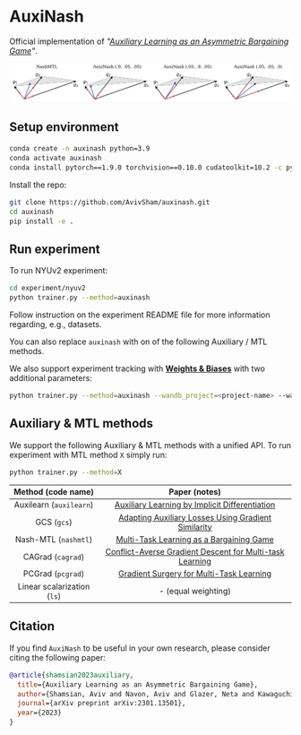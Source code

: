 # AuxiNash

Official implementation of _"[Auxiliary Learning as an Asymmetric Bargaining Game](https://arxiv.org/abs/2301.13501)"_.

![](resource/img.png)

## Setup environment

```bash
conda create -n auxinash python=3.9
conda activate auxinash
conda install pytorch==1.9.0 torchvision==0.10.0 cudatoolkit=10.2 -c pytorch
```

Install the repo:

```bash
git clone https://github.com/AvivSham/auxinash.git
cd auxinash
pip install -e .
```

## Run experiment

To run NYUv2 experiment:

```bash
cd experiment/nyuv2
python trainer.py --method=auxinash
```
Follow instruction on the experiment README file for more information regarding, e.g., datasets.

You can also replace `auxinash` with on of the following Auxiliary / MTL methods.

We also support experiment tracking with **[Weights & Biases](https://wandb.ai/site)** with two additional parameters:

```bash
python trainer.py --method=auxinash --wandb_project=<project-name> --wandb_entity=<entity-name>
```

## Auxiliary & MTL methods

We support the following Auxiliary & MTL methods with a unified API. To run experiment with MTL method `X` simply run:
```bash
python trainer.py --method=X
```

| Method (code name) | Paper (notes) |
| :---: | :---: |
| Auxilearn (`auxilearn`) | [Auxiliary Learning by Implicit Differentiation](https://arxiv.org/abs/2007.02693) |
| GCS (`gcs`) | [Adapting Auxiliary Losses Using Gradient Similarity](https://arxiv.org/abs/1812.02224) |
| Nash-MTL (`nashmtl`) | [Multi-Task Learning as a Bargaining Game](https://arxiv.org/pdf/2202.01017v1.pdf) |
| CAGrad (`cagrad`) | [Conflict-Averse Gradient Descent for Multi-task Learning](https://arxiv.org/pdf/2110.14048.pdf) |
| PCGrad (`pcgrad`) | [Gradient Surgery for Multi-Task Learning](https://arxiv.org/abs/2001.06782) |
| Linear scalarization (`ls`) | - (equal weighting) |





## Citation

If you find `AuxiNash` to be useful in your own research, please consider citing the following paper:

```bib
@article{shamsian2023auxiliary,
  title={Auxiliary Learning as an Asymmetric Bargaining Game},
  author={Shamsian, Aviv and Navon, Aviv and Glazer, Neta and Kawaguchi, Kenji and Chechik, Gal and Fetaya, Ethan},
  journal={arXiv preprint arXiv:2301.13501},
  year={2023}
}
```
